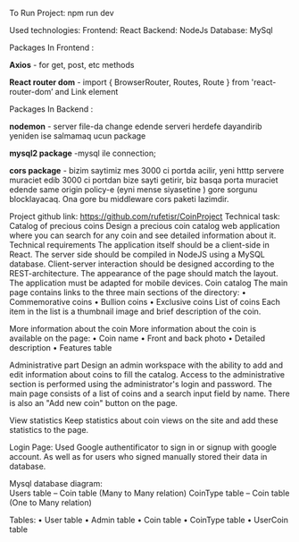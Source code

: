 To Run Project:
npm run dev

Used technologies:
Frontend: React
Backend: NodeJs
Database: MySql

Packages In Frontend :

**Axios** - for get, post, etc methods

**React router dom** - import { BrowserRouter, Routes, Route } from 'react-router-dom’  and Link element

Packages In Backend :

**nodemon** - server file-da change edende serveri herdefe dayandirib yeniden ise salmamaq ucun package

**mysql2 package** -mysql ile connection;

**cors package** - bizim saytimiz mes 3000 ci portda acilir, yeni htttp servere muraciet edib 3000 ci portdan bize sayti getirir, biz basqa porta muraciet edende same origin policy-e  (eyni mense siyasetine ) gore sorgunu blocklayacaq. Ona gore bu middleware cors paketi lazimdir.

Project github link: https://github.com/rufetisr/CoinProject
Technical task: Catalog of precious coins
Design a precious coin catalog web application where you can search for any coin and see detailed information about it.
Technical requirements
The application itself should be a client-side in React. The server side should be compiled in NodeJS using a MySQL database. Client-server interaction should be designed according to the REST-architecture.
The appearance of the page should match the layout. The application must be adapted for mobile devices.
Coin catalog
The main page contains links to the three main sections of the directory:
•	Commemorative coins
•	Bullion coins
•	Exclusive coins
List of coins
Each item in the list is a thumbnail image and brief description of the coin.
 
More information about the coin
More information about the coin is available on the page:
•	Coin name
•	Front and back photo
•	Detailed description
•	Features table
 
Administrative part
Design an admin workspace with the ability to add and edit information about coins to fill the catalog.
Access to the administrative section is performed using the administrator's login and password.
The main page consists of a list of coins and a search input field by name.
There is also an "Add new coin" button on the page.
 
View statistics
Keep statistics about coin views on the site and add these statistics to the page.

Login Page:
Used Google authentificator to sign in or signup with google account. As well as for users who signed manually stored their data in database.

Mysql database diagram:  
Users table – Coin table (Many to Many relation)
CoinType table – Coin table (One to Many relation)

Tables:
•	User table
•	Admin table
•	Coin table
•	CoinType table
•	UserCoin table
 

